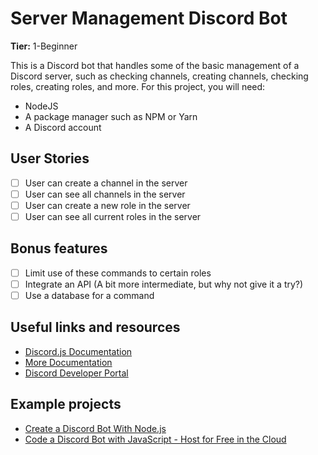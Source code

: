 # Server Management Discord Bot

**Tier:** 1-Beginner

This is a Discord bot that handles some of the basic management of a Discord server, such as checking channels, creating channels, checking roles, creating roles, and more. For this project, you will need:

- NodeJS
- A package manager such as NPM or Yarn
- A Discord account

## User Stories

- [ ] User can create a channel in the server
- [ ] User can see all channels in the server
- [ ] User can create a new role in the server
- [ ] User can see all current roles in the server

## Bonus features

- [ ] Limit use of these commands to certain roles
- [ ] Integrate an API (A bit more intermediate, but why not give it a try?)
- [ ] Use a database for a command

## Useful links and resources

- [Discord.js Documentation](https://discord.js.org/#/docs/main/stable/general/welcome)
- [More Documentation](https://discordjs.guide/#before-you-begin)
- [Discord Developer Portal](https://discord.com/developers/applications)

## Example projects

- [Create a Discord Bot With Node.js](https://www.youtube.com/watch?v=BmKXBVdEV0g)
- [Code a Discord Bot with JavaScript - Host for Free in the Cloud](https://www.youtube.com/watch?v=7rU_KyudGBY)
